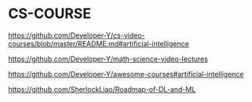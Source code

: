# CS-COURSE
https://github.com/Developer-Y/cs-video-courses/blob/master/README.md#artificial-intelligence

https://github.com/Developer-Y/math-science-video-lectures

https://github.com/Developer-Y/awesome-courses#artificial-intelligence

https://github.com/SherlockLiao/Roadmap-of-DL-and-ML



